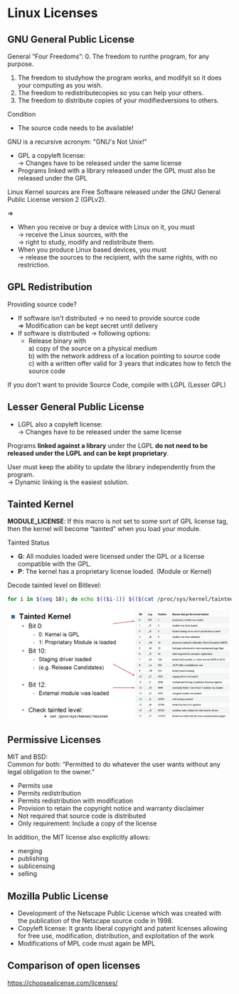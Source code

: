 # Linux Licenses  

## GNU General Public License

General “Four Freedoms”:
0. The freedom to runthe program, for any purpose.
1. The freedom to studyhow the program works, and modifyit so it does your computing as you wish.
2. The freedom to redistributecopies so you can help your others.
3. The freedom to distribute copies of your modifiedversions to others.

Condition
- The source code needs to be available!

GNU is a recursive acronym: "GNU's Not Unix!"

- GPL a copyleft license:  
	→ Changes have to be released under the same license
- Programs linked with a library released under the GPL must also be released under the GPL

Linux Kernel sources are Free Software released under the GNU General Public License version 2 (GPLv2).  

=>

- When you receive or buy a device with Linux on it, you must  
	→ receive the Linux sources, with the   
	→ right to study, modify and redistribute them.  
- When you produce Linux based devices, you must   
	→ release the sources to the recipient, with the same rights, with no restriction.

## GPL Redistribution

Providing source code?
- If software isn't distributed -> no need to provide source code  
	=> Modification can be kept secret until delivery
- If software is distributed -> following options:
	- Release binary with   
		a) copy of the source on a physical medium  
		b) with the network address of a location pointing to source code   
		c) with a written offer valid for 3 years that indicates how to fetch the source code

If you don’t want to provide Source Code, compile with LGPL (Lesser GPL)

## Lesser General Public License

- LGPL also  a copyleft license:  
	→ Changes have to be released under the same license

Programs **linked against a library** under the LGPL **do not need to be released under the LGPL and can be kept proprietary**.

User must keep the ability to update the library independently from the program.  
→ Dynamic linking is the easiest solution.

## Tainted Kernel

**MODULE_LICENSE**: If this macro is not set to some sort of GPL license tag, then the kernel will become “tainted” when you load your module.

Tainted Status
- **G**: All modules loaded were licensed under the GPL or a license compatible with the GPL.
- **P**: The kernel has a proprietary license loaded. (Module or Kernel)

Decode tainted level on Bitlevel:
```bash
for i in $(seq 18); do echo $(($i-1)) $(($(cat /proc/sys/kernel/tainted)>>($i-1)&1));done
```

![alt text](media/tainted%20kernel%20bits-%20Kernel%20Module.png)

## Permissive Licenses

MIT and BSD:  
Common for both: “Permitted to do whatever the user wants without any
legal obligation to the owner.”
- Permits use
- Permits redistribution
- Permits redistribution with modification
- Provision to retain the copyright notice and warranty disclaimer
- Not required that source code is distributed
- Only requirement: Include a copy of the license

In addition, the MIT license also explicitly allows:
- merging
- publishing
- sublicensing
- selling

## Mozilla Public License

- Development of the Netscape Public License which was created with the publication of the Netscape source code in 1998.
- Copyleft license: It grants liberal copyright and patent licenses allowing for free use, modification, distribution, and exploitation of the work
- Modifications of MPL code must again be MPL

## Comparison of open licenses

https://choosealicense.com/licenses/
